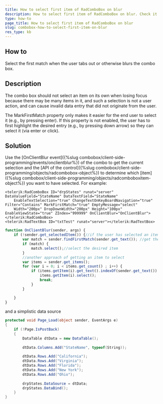 ```yaml
---
title: How to select first item of RadComboBox on blur
description: How to select first item of RadComboBox on blur. Check it now!
type: how-to
page_title: How to select first item of RadComboBox on blur
slug: combobox-how-to-select-first-item-on-blur
res_type: kb
---
```


## How to

Select the first match when the user tabs out or otherwise blurs the combo box.

## Description

The combo box should not select an item on its own when losing focus because there may be many items in it, and such a selection is not a user action, and can cause invalid data entry that did not originate from the user.

The MarkFirstMatch property only makes it easier for the end user to select it (e.g., by pressing enter). If this property is not enabled, the user has to first highlight the desired entry (e.g., by pressing down arrow) so they can select it (via enter or click).

## Solution

Use the [OnClientBlur event]({%slug combobox/client-side-programming/events/onclientblur%}) of the combo to get the current selection and the [API of the control]({%slug combobox/client-side-programming/objects/radcombobox-object%}) to determine which [item]({%slug combobox/client-side-programming/objects/radcomboboxitem-object%}) you want to have selected. For example:

````ASPX
<telerik:RadComboBox ID="drpStates" runat="server" DataValueField="StateName" DataTextField="StateName"
    EnableTextSelection="true" ChangeTextOnKeyBoardNavigation="true" Filter="Contains" MarkFirstMatch="true" EmptyMessage="select"
    Width="200px" DropDownWidth="200px" Height="100px" EnableViewState="true" ZIndex="999999" OnClientBlur="OnClientBlur">
</telerik:RadComboBox>
<telerik:RadTextBox ID="txtTest" runat="server"></telerik:RadTextBox>
````

````JavaScript
function OnClientBlur(sender, args) {
    if (!sender.get_selectedItem()) {//if the user has selected an item, do nothing
        var match = sender.findFirstMatch(sender.get_text()); //get the first match for the current text. Note that it may not be what you see in the UI or may be null. You can consider using other methods like looping through the items collection and choosing which item you want selected
        if (match) {
            match.select();//select the desired item
        }
        //another approach of getting an item to select
        var items = sender.get_items();
        for (var i = 0; i < items.get_count() ; i++) {
            if (items.getItem(i).get_text().indexOf(sender.get_text()) > -1) {
                items.getItem(i).select();
                break;
            }
        }

    }
}
````

and a simplistic data source

````C#
protected void Page_Load(object sender, EventArgs e)
{
    if (!Page.IsPostBack)
    {
        DataTable dtData = new DataTable();
 
        dtData.Columns.Add("StateName", typeof(String));
 
        dtData.Rows.Add("California");
        dtData.Rows.Add("Virginia");
        dtData.Rows.Add("Florida");
        dtData.Rows.Add("New York");
        dtData.Rows.Add("Ohio");
 
        drpStates.DataSource = dtData;
        drpStates.DataBind();
    }
}
````

 